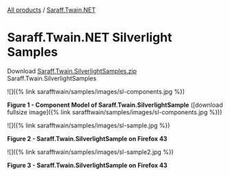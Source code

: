 [All products](../../) / [Saraff.Twain.NET](../#samples)
# Saraff.Twain.NET Silverlight Samples
Download [Saraff.Twain.SilverlightSamples.zip](https://goo.gl/gDh77c) Saraff.Twain.SilverlightSamples

![]({% link sarafftwain/samples/images/sl-components.jpg %})

**Figure 1 - Component Model of  Saraff.Twain.SilverlightSample** ([download fullsize image]({% link sarafftwain/samples/images/sl-components.jpg %}))

![]({% link sarafftwain/samples/images/sl-sample.jpg %})

**Figure 2 - Saraff.Twain.SilverlightSample on Firefox 43**

![]({% link sarafftwain/samples/images/sl-sample2.jpg %})

**Figure 3 - Saraff.Twain.SilverlightSample on Firefox 43**
